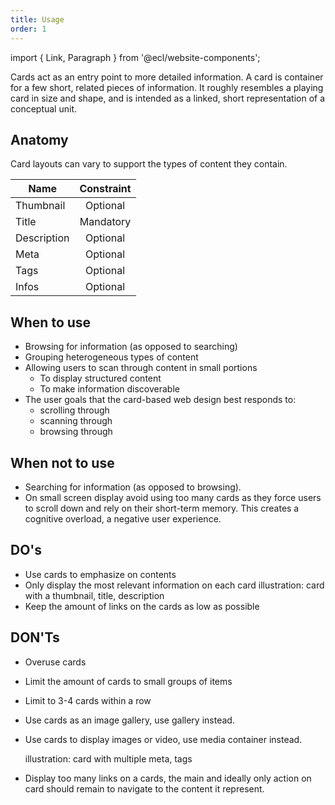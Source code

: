 ```yaml
---
title: Usage
order: 1
---
```


import { Link, Paragraph } from '@ecl/website-components';

<Paragraph size="lead">
  Cards act as an entry point to more detailed information. A card is container for a few short, related pieces of information. It roughly resembles a playing card in size and shape, and is intended as a linked, short representation of a conceptual unit.
</Paragraph>

## Anatomy

Card layouts can vary to support the types of content they contain.

| Name        | Constraint |
| ----------- | :--------: |
| Thumbnail   |  Optional  |
| Title       | Mandatory  |
| Description |  Optional  |
| Meta        |  Optional  |
| Tags        |  Optional  |
| Infos       |  Optional  |

## When to use

- Browsing for information (as opposed to searching)
- Grouping heterogeneous types of content
- Allowing users to scan through content in small portions
  - To display structured content
  - To make information discoverable
- The user goals that the card-based web design best responds to:
  - scrolling through
  - scanning through
  - browsing through

## When not to use

- Searching for information (as opposed to browsing).
- On small screen display avoid using too many cards as they force users to scroll down and rely on their short-term memory. This creates a cognitive overload, a negative user experience.

## DO's

- Use cards to emphasize on contents
- Only display the most relevant information on each card
  illustration: card with a thumbnail, title, description
- Keep the amount of links on the cards as low as possible

## DON'Ts

- Overuse cards 
- Limit the amount of cards to small groups of items
- Limit to 3-4 cards within a row
- Use cards as an image gallery, use <Link to="/ec/components/media/gallery/usage">gallery</Link> instead.
- Use cards to display images or video, use <Link to="/ec/components/media/media-container/usage">media container</Link> instead.

  illustration: card with multiple meta, tags

- Display too many links on a cards, the main and ideally only action on card should remain to navigate to the content it represent.
